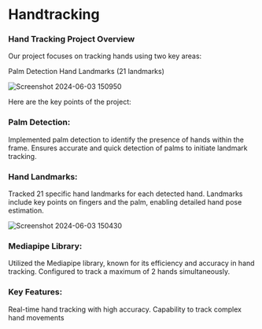 # Handtracking 
### Hand Tracking Project Overview

Our project focuses on tracking hands using two key areas:

 Palm Detection
 Hand Landmarks (21 landmarks)

![Screenshot 2024-06-03 150950](https://github.com/nishantsingha13/Handtracking-/assets/103675762/45547c62-d736-4c95-a350-58d169fb9a81)

Here are the key points of the project:

### Palm Detection:
Implemented palm detection to identify the presence of hands within the frame.
Ensures accurate and quick detection of palms to initiate landmark tracking.

### Hand Landmarks:
Tracked 21 specific hand landmarks for each detected hand.
Landmarks include key points on fingers and the palm, enabling detailed hand pose estimation.

![Screenshot 2024-06-03 150430](https://github.com/nishantsingha13/Handtracking-/assets/103675762/88d4e43c-bf59-4ad2-8655-92dd169fc98c)


### Mediapipe Library:
Utilized the Mediapipe library, known for its efficiency and accuracy in hand tracking.
Configured to track a maximum of 2 hands simultaneously.

### Key Features:
Real-time hand tracking with high accuracy.
Capability to track complex hand movements 

